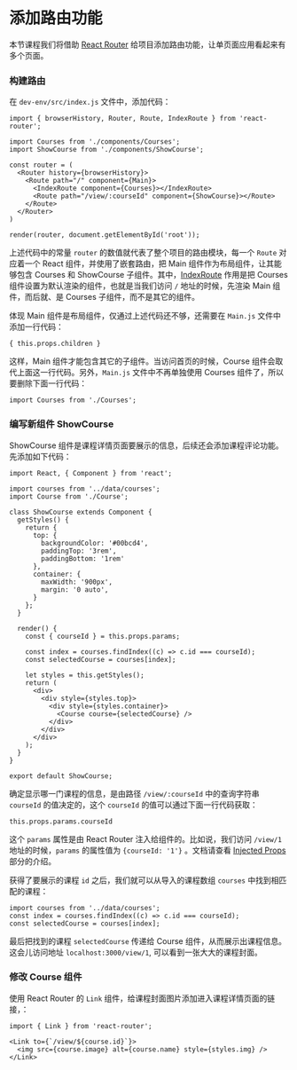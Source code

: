 # 添加路由功能

本节课程我们将借助 [React Router](https://github.com/reactjs/react-router) 给项目添加路由功能，让单页面应用看起来有多个页面。

### 构建路由

在 `dev-env/src/index.js` 文件中，添加代码：

```
import { browserHistory, Router, Route, IndexRoute } from 'react-router';

import Courses from './components/Courses';
import ShowCourse from './components/ShowCourse';

const router = (
  <Router history={browserHistory}>
    <Route path="/" component={Main}>
      <IndexRoute component={Courses}></IndexRoute>
      <Route path="/view/:courseId" component={ShowCourse}></Route>
    </Route>
  </Router>
)

render(router, document.getElementById('root'));
```

上述代码中的常量 `router` 的数值就代表了整个项目的路由模块，每一个 `Route` 对应着一个 React 组件，并使用了嵌套路由，把 Main 组件作为布局组件，让其能够包含 Courses 和 ShowCourse 子组件。其中，[IndexRoute](https://github.com/reactjs/react-router/blob/master/docs/guides/IndexRoutes.md) 作用是把 Courses 组件设置为默认渲染的组件，也就是当我们访问 `/` 地址的时候，先渲染 Main 组件，而后就、是 Courses 子组件，而不是其它的组件。

体现 Main 组件是布局组件，仅通过上述代码还不够，还需要在 `Main.js` 文件中添加一行代码：

```
{ this.props.children }
```

这样，Main 组件才能包含其它的子组件。当访问首页的时候，Course 组件会取代上面这一行代码。另外，`Main.js` 文件中不再单独使用 Courses 组件了，所以要删除下面一行代码：

```
import Courses from './Courses';
```

### 编写新组件 ShowCourse

ShowCourse 组件是课程详情页面要展示的信息，后续还会添加课程评论功能。先添加如下代码：

```
import React, { Component } from 'react';

import courses from '../data/courses';
import Course from './Course';

class ShowCourse extends Component {
  getStyles() {
    return {
      top: {
        backgroundColor: '#00bcd4',
        paddingTop: '3rem',
        paddingBottom: '1rem'
      },
      container: {
        maxWidth: '900px',
        margin: '0 auto',
      }
    };
  }

  render() {
    const { courseId } = this.props.params;

    const index = courses.findIndex((c) => c.id === courseId);
    const selectedCourse = courses[index];

    let styles = this.getStyles();
    return (
      <div>
        <div style={styles.top}>
          <div style={styles.container}>
            <Course course={selectedCourse} />
          </div>
        </div>
      </div>
    );
  }
}

export default ShowCourse;
```

确定显示哪一门课程的信息，是由路径 `/view/:courseId` 中的查询字符串 `courseId` 的值决定的，这个 `courseId` 的值可以通过下面一行代码获取：

```
this.props.params.courseId
```

这个 `params` 属性是由 React Router 注入给组件的。比如说，我们访问 `/view/1` 地址的时候，`params` 的属性值为 `{courseId: '1'}` 。文档请查看 [Injected Props](https://github.com/reactjs/react-router/blob/master/docs/API.md#injected-props) 部分的介绍。

获得了要展示的课程 `id` 之后，我们就可以从导入的课程数组 `courses` 中找到相匹配的课程：

```
import courses from '../data/courses';
const index = courses.findIndex((c) => c.id === courseId);
const selectedCourse = courses[index];
```

最后把找到的课程 `selectedCourse` 传递给 Course 组件，从而展示出课程信息。这会儿访问地址 `localhost:3000/view/1`, 可以看到一张大大的课程封面。

### 修改 Course 组件

使用 React Router 的 `Link` 组件，给课程封面图片添加进入课程详情页面的链接，：

```
import { Link } from 'react-router';

<Link to={`/view/${course.id}`}>
  <img src={course.image} alt={course.name} style={styles.img} />
</Link>
```
